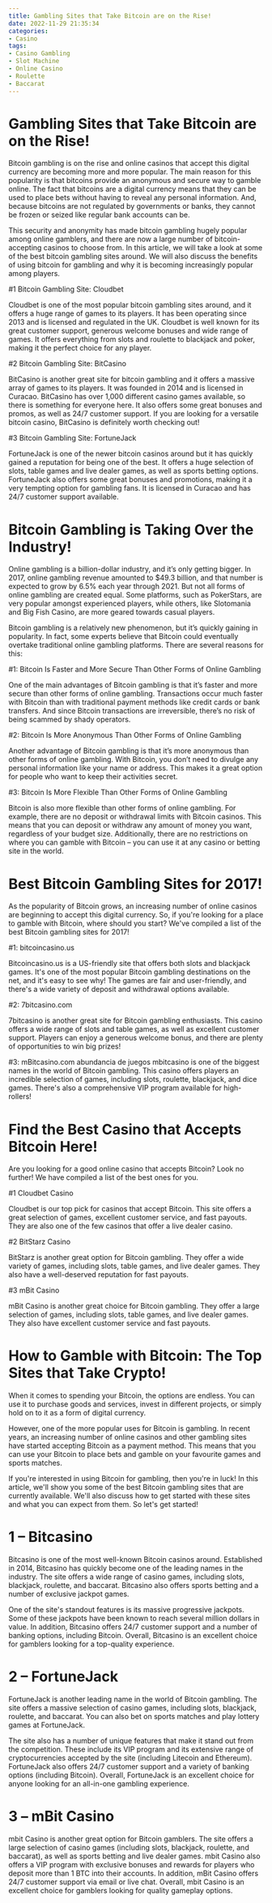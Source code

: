 ```yaml
---
title: Gambling Sites that Take Bitcoin are on the Rise!
date: 2022-11-29 21:35:34
categories:
- Casino
tags:
- Casino Gambling
- Slot Machine
- Online Casino
- Roulette
- Baccarat
---
```



#  Gambling Sites that Take Bitcoin are on the Rise!

Bitcoin gambling is on the rise and online casinos that accept this digital currency are becoming more and more popular. The main reason for this popularity is that bitcoins provide an anonymous and secure way to gamble online. The fact that bitcoins are a digital currency means that they can be used to place bets without having to reveal any personal information. And, because bitcoins are not regulated by governments or banks, they cannot be frozen or seized like regular bank accounts can be.

This security and anonymity has made bitcoin gambling hugely popular among online gamblers, and there are now a large number of bitcoin-accepting casinos to choose from. In this article, we will take a look at some of the best bitcoin gambling sites around. We will also discuss the benefits of using bitcoin for gambling and why it is becoming increasingly popular among players.

#1 Bitcoin Gambling Site: Cloudbet

Cloudbet is one of the most popular bitcoin gambling sites around, and it offers a huge range of games to its players. It has been operating since 2013 and is licensed and regulated in the UK. Cloudbet is well known for its great customer support, generous welcome bonuses and wide range of games. It offers everything from slots and roulette to blackjack and poker, making it the perfect choice for any player.

#2 Bitcoin Gambling Site: BitCasino

BitCasino is another great site for bitcoin gambling and it offers a massive array of games to its players. It was founded in 2014 and is licensed in Curacao. BitCasino has over 1,000 different casino games available, so there is something for everyone here. It also offers some great bonuses and promos, as well as 24/7 customer support. If you are looking for a versatile bitcoin casino, BitCasino is definitely worth checking out!

#3 Bitcoin Gambling Site: FortuneJack

FortuneJack is one of the newer bitcoin casinos around but it has quickly gained a reputation for being one of the best. It offers a huge selection of slots, table games and live dealer games, as well as sports betting options. FortuneJack also offers some great bonuses and promotions, making it a very tempting option for gambling fans. It is licensed in Curacao and has 24/7 customer support available.

#  Bitcoin Gambling is Taking Over the Industry!

Online gambling is a billion-dollar industry, and it’s only getting bigger. In 2017, online gambling revenue amounted to $49.3 billion, and that number is expected to grow by 6.5% each year through 2021. But not all forms of online gambling are created equal. Some platforms, such as PokerStars, are very popular amongst experienced players, while others, like Slotomania and Big Fish Casino, are more geared towards casual players.

Bitcoin gambling is a relatively new phenomenon, but it’s quickly gaining in popularity. In fact, some experts believe that Bitcoin could eventually overtake traditional online gambling platforms. There are several reasons for this:

#1: Bitcoin Is Faster and More Secure Than Other Forms of Online Gambling

One of the main advantages of Bitcoin gambling is that it’s faster and more secure than other forms of online gambling. Transactions occur much faster with Bitcoin than with traditional payment methods like credit cards or bank transfers. And since Bitcoin transactions are irreversible, there’s no risk of being scammed by shady operators.

#2: Bitcoin Is More Anonymous Than Other Forms of Online Gambling

Another advantage of Bitcoin gambling is that it’s more anonymous than other forms of online gambling. With Bitcoin, you don’t need to divulge any personal information like your name or address. This makes it a great option for people who want to keep their activities secret.

#3: Bitcoin Is More Flexible Than Other Forms of Online Gambling

Bitcoin is also more flexible than other forms of online gambling. For example, there are no deposit or withdrawal limits with Bitcoin casinos. This means that you can deposit or withdraw any amount of money you want, regardless of your budget size. Additionally, there are no restrictions on where you can gamble with Bitcoin – you can use it at any casino or betting site in the world.

#  Best Bitcoin Gambling Sites for 2017!

As the popularity of Bitcoin grows, an increasing number of online casinos are beginning to accept this digital currency. So, if you're looking for a place to gamble with Bitcoin, where should you start? We've compiled a list of the best Bitcoin gambling sites for 2017!

#1: bitcoincasino.us

Bitcoincasino.us is a US-friendly site that offers both slots and blackjack games. It's one of the most popular Bitcoin gambling destinations on the net, and it's easy to see why! The games are fair and user-friendly, and there's a wide variety of deposit and withdrawal options available.

#2: 7bitcasino.com

7bitcasino is another great site for Bitcoin gambling enthusiasts. This casino offers a wide range of slots and table games, as well as excellent customer support. Players can enjoy a generous welcome bonus, and there are plenty of opportunities to win big prizes!

#3: mBitcasino.com
 abundancia de juegos
mbitcasino is one of the biggest names in the world of Bitcoin gambling. This casino offers players an incredible selection of games, including slots, roulette, blackjack, and dice games. There's also a comprehensive VIP program available for high-rollers!

#  Find the Best Casino that Accepts Bitcoin Here!

Are you looking for a good online casino that accepts Bitcoin? Look no further! We have compiled a list of the best ones for you.

#1 Cloudbet Casino

Cloudbet is our top pick for casinos that accept Bitcoin. This site offers a great selection of games, excellent customer service, and fast payouts. They are also one of the few casinos that offer a live dealer casino.

#2 BitStarz Casino

BitStarz is another great option for Bitcoin gambling. They offer a wide variety of games, including slots, table games, and live dealer games. They also have a well-deserved reputation for fast payouts.

#3 mBit Casino

mBit Casino is another great choice for Bitcoin gambling. They offer a large selection of games, including slots, table games, and live dealer games. They also have excellent customer service and fast payouts.

#  How to Gamble with Bitcoin: The Top Sites that Take Crypto!

When it comes to spending your Bitcoin, the options are endless. You can use it to purchase goods and services, invest in different projects, or simply hold on to it as a form of digital currency.

However, one of the more popular uses for Bitcoin is gambling. In recent years, an increasing number of online casinos and other gambling sites have started accepting Bitcoin as a payment method. This means that you can use your Bitcoin to place bets and gamble on your favourite games and sports matches.

If you're interested in using Bitcoin for gambling, then you're in luck! In this article, we'll show you some of the best Bitcoin gambling sites that are currently available. We'll also discuss how to get started with these sites and what you can expect from them. So let's get started!

# 1 – Bitcasino

Bitcasino is one of the most well-known Bitcoin casinos around. Established in 2014, Bitcasino has quickly become one of the leading names in the industry. The site offers a wide range of casino games, including slots, blackjack, roulette, and baccarat. Bitcasino also offers sports betting and a number of exclusive jackpot games.

One of the site's standout features is its massive progressive jackpots. Some of these jackpots have been known to reach several million dollars in value. In addition, Bitcasino offers 24/7 customer support and a number of banking options, including Bitcoin. Overall, Bitcasino is an excellent choice for gamblers looking for a top-quality experience.

# 2 – FortuneJack

FortuneJack is another leading name in the world of Bitcoin gambling. The site offers a massive selection of casino games, including slots, blackjack, roulette, and baccarat. You can also bet on sports matches and play lottery games at FortuneJack.

The site also has a number of unique features that make it stand out from the competition. These include its VIP program and its extensive range of cryptocurrencies accepted by the site (including Litecoin and Ethereum). FortuneJack also offers 24/7 customer support and a variety of banking options (including Bitcoin). Overall, FortuneJack is an excellent choice for anyone looking for an all-in-one gambling experience.

# 3 – mBit Casino

mbit Casino is another great option for Bitcoin gamblers. The site offers a large selection of casino games (including slots, blackjack, roulette, and baccarat), as well as sports betting and live dealer games. mbit Casino also offers a VIP program with exclusive bonuses and rewards for players who deposit more than 1 BTC into their accounts. In addition, mBit Casino offers 24/7 customer support via email or live chat. Overall, mbit Casino is an excellent choice for gamblers looking for quality gameplay options.